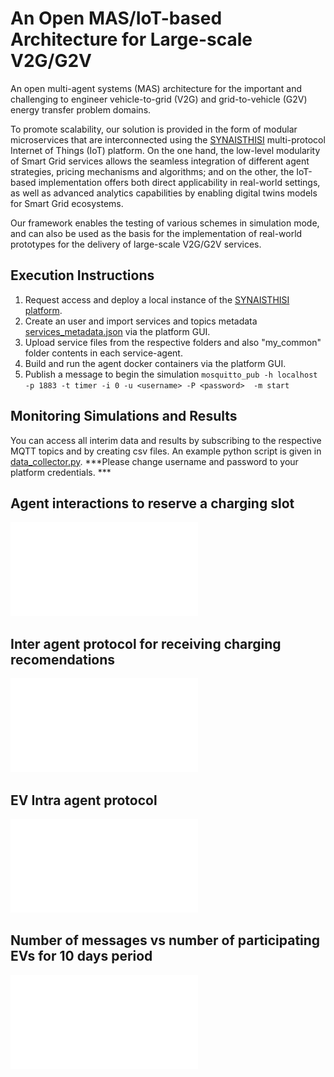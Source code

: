 # An Open MAS/IoT-based Architecture for Large-scale V2G/G2V

An open multi-agent systems (MAS) architecture for the important and challenging to engineer vehicle-to-grid (V2G) and grid-to-vehicle (G2V) energy transfer problem domains. 

To promote scalability, our solution is provided in the form of modular microservices that are interconnected using the [SYNAISTHISI](http://iot.synaisthisi.iit.demokritos.gr) multi-protocol Internet of Things (IoT) platform. On the one hand, the low-level modularity of Smart Grid services allows the seamless integration of different agent strategies, pricing mechanisms and algorithms; and on the other, the IoT-based implementation offers both
direct applicability in real-world settings, as well as advanced analytics capabilities by enabling digital twins models for Smart Grid ecosystems. 

Our framework enables the testing of various schemes in simulation mode, and can also be used as the basis for the implementation of real-world prototypes for the delivery of  large-scale V2G/G2V services.

## Execution Instructions

1. Request access and deploy a local instance of the [SYNAISTHISI platform](http://iot.synaisthisi.iit.demokritos.gr).
2. Create an user and import services and topics metadata [services_metadata.json](./services_metadata.json) via the platform GUI.
3. Upload service files from the respective folders and also "my_common" folder contents in each service-agent.
4. Build and run the agent docker containers via the platform GUI.
5. Publish a message to begin the simulation `mosquitto_pub -h localhost -p 1883 -t timer -i 0 -u <username> -P <password>  -m start`

## Monitoring Simulations and Results

You can access all interim data and results by subscribing to the respective MQTT topics and by creating csv files.
An example python script is given in [data_collector.py](./data_collector.py).
***Please change username and password to your platform credentials. ***

## Agent interactions to reserve a charging slot
![Message Flow](./figures/EV_charging_updated_large.pdf)

## Inter agent protocol for receiving charging recomendations
![CR Inter agent](./figures/CP1.pdf)

## EV Intra agent protocol
![EV Intra agent](./figures/EV.pdf)

## Number of messages vs number of participating EVs for 10 days period
![Messages](./figures/messages.pdf)